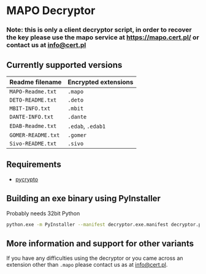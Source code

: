 # MAPO Decryptor

### Note: this is only a client decryptor script, in order to recover the key please use the mapo service at https://mapo.cert.pl/ or contact us at [info@cert.pl](mailto:info@cert.pl)

## Currently supported versions


| Readme filename 	| Encrypted extensions 	|
|-----------------	|----------------------	|
| `MAPO-Readme.txt` 	| `.mapo`                	|
| `DETO-README.txt` 	| `.deto`                	|
| `MBIT-INFO.txt`   	| `.mbit`                	|
| `DANTE-INFO.txt`  	| `.dante`                	|
| `EDAB-Readme.txt` 	| `.edab`, `.edab1`        	|
| `GOMER-README.txt` 	| `.gomer`                	|
| `Sivo-README.txt` 	| `.sivo`                	|


## Requirements

 * [pycrypto](https://pypi.org/project/pycrypto/)


## Building an exe binary using PyInstaller

Probably needs 32bit Python

```bash
python.exe -m PyInstaller --manifest decryptor.exe.manifest decryptor.py --uac-admin -F
```

## More information and support for other variants

If you have any difficulties using the decryptor or you came across an extension other than `.mapo` please contact us as at [info@cert.pl](mailto:info@cert.pl).
